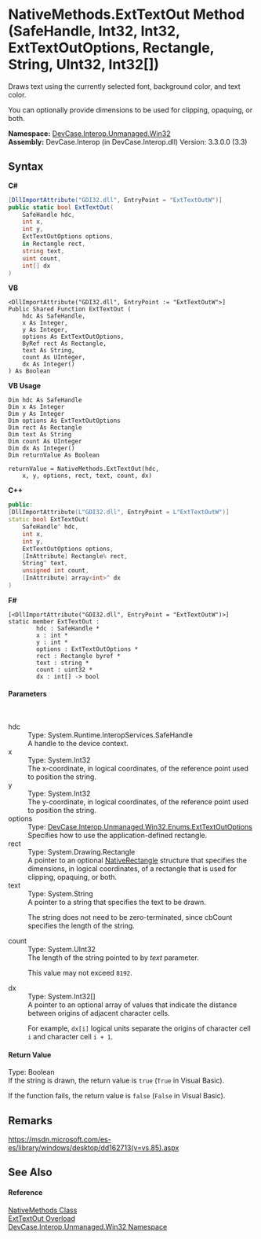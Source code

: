 # NativeMethods.ExtTextOut Method (SafeHandle, Int32, Int32, ExtTextOutOptions, Rectangle, String, UInt32, Int32[])
 

Draws text using the currently selected font, background color, and text color. 

 You can optionally provide dimensions to be used for clipping, opaquing, or both.

**Namespace:**&nbsp;<a href="N_DevCase_Interop_Unmanaged_Win32">DevCase.Interop.Unmanaged.Win32</a><br />**Assembly:**&nbsp;DevCase.Interop (in DevCase.Interop.dll) Version: 3.3.0.0 (3.3)

## Syntax

**C#**<br />
``` C#
[DllImportAttribute("GDI32.dll", EntryPoint = "ExtTextOutW")]
public static bool ExtTextOut(
	SafeHandle hdc,
	int x,
	int y,
	ExtTextOutOptions options,
	in Rectangle rect,
	string text,
	uint count,
	int[] dx
)
```

**VB**<br />
``` VB
<DllImportAttribute("GDI32.dll", EntryPoint := "ExtTextOutW">]
Public Shared Function ExtTextOut ( 
	hdc As SafeHandle,
	x As Integer,
	y As Integer,
	options As ExtTextOutOptions,
	ByRef rect As Rectangle,
	text As String,
	count As UInteger,
	dx As Integer()
) As Boolean
```

**VB Usage**<br />
``` VB Usage
Dim hdc As SafeHandle
Dim x As Integer
Dim y As Integer
Dim options As ExtTextOutOptions
Dim rect As Rectangle
Dim text As String
Dim count As UInteger
Dim dx As Integer()
Dim returnValue As Boolean

returnValue = NativeMethods.ExtTextOut(hdc, 
	x, y, options, rect, text, count, dx)
```

**C++**<br />
``` C++
public:
[DllImportAttribute(L"GDI32.dll", EntryPoint = L"ExtTextOutW")]
static bool ExtTextOut(
	SafeHandle^ hdc, 
	int x, 
	int y, 
	ExtTextOutOptions options, 
	[InAttribute] Rectangle% rect, 
	String^ text, 
	unsigned int count, 
	[InAttribute] array<int>^ dx
)
```

**F#**<br />
``` F#
[<DllImportAttribute("GDI32.dll", EntryPoint = "ExtTextOutW")>]
static member ExtTextOut : 
        hdc : SafeHandle * 
        x : int * 
        y : int * 
        options : ExtTextOutOptions * 
        rect : Rectangle byref * 
        text : string * 
        count : uint32 * 
        dx : int[] -> bool 

```


#### Parameters
&nbsp;<dl><dt>hdc</dt><dd>Type: System.Runtime.InteropServices.SafeHandle<br />A handle to the device context.</dd><dt>x</dt><dd>Type: System.Int32<br />The x-coordinate, in logical coordinates, of the reference point used to position the string.</dd><dt>y</dt><dd>Type: System.Int32<br />The y-coordinate, in logical coordinates, of the reference point used to position the string.</dd><dt>options</dt><dd>Type: <a href="T_DevCase_Interop_Unmanaged_Win32_Enums_ExtTextOutOptions">DevCase.Interop.Unmanaged.Win32.Enums.ExtTextOutOptions</a><br />Specifies how to use the application-defined rectangle.</dd><dt>rect</dt><dd>Type: System.Drawing.Rectangle<br />A pointer to an optional <a href="T_DevCase_Interop_Unmanaged_Win32_Structures_NativeRectangle">NativeRectangle</a> structure that specifies the dimensions, in logical coordinates, of a rectangle that is used for clipping, opaquing, or both.</dd><dt>text</dt><dd>Type: System.String<br />A pointer to a string that specifies the text to be drawn. 

 The string does not need to be zero-terminated, since cbCount specifies the length of the string.</dd><dt>count</dt><dd>Type: System.UInt32<br />The length of the string pointed to by *text* parameter. 

 This value may not exceed `8192`.</dd><dt>dx</dt><dd>Type: System.Int32[]<br />A pointer to an optional array of values that indicate the distance between origins of adjacent character cells. 

 For example, `dx[i]` logical units separate the origins of character cell `i` and character cell `i + 1`.</dd></dl>

#### Return Value
Type: Boolean<br />If the string is drawn, the return value is `true` (`True` in Visual Basic). 

 If the function fails, the return value is `false` (`False` in Visual Basic).

## Remarks
<a href="https://msdn.microsoft.com/es-es/library/windows/desktop/dd162713(v=vs.85).aspx" target="_blank">https://msdn.microsoft.com/es-es/library/windows/desktop/dd162713(v=vs.85).aspx</a>

## See Also


#### Reference
<a href="T_DevCase_Interop_Unmanaged_Win32_NativeMethods">NativeMethods Class</a><br /><a href="Overload_DevCase_Interop_Unmanaged_Win32_NativeMethods_ExtTextOut">ExtTextOut Overload</a><br /><a href="N_DevCase_Interop_Unmanaged_Win32">DevCase.Interop.Unmanaged.Win32 Namespace</a><br />